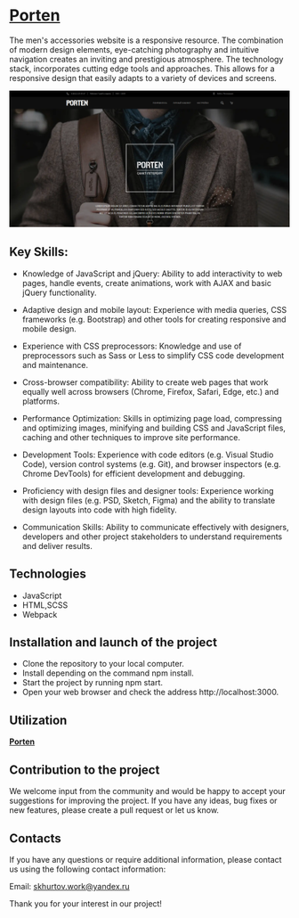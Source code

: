 # [**Porten**](https://stanislavkhurtov.github.io/Porten/)

The men's accessories website is a responsive resource.
The combination of modern design elements, eye-catching photography
and intuitive navigation creates an inviting and prestigious atmosphere.
The technology stack, incorporates cutting edge tools and approaches.
This allows for a responsive design that easily adapts to a variety of
devices and screens.

<img src="./img/home/Snap.png"/>

## Key Skills:

- Knowledge of JavaScript and jQuery: Ability to add interactivity to web pages, handle events, create animations, work
  with AJAX and basic jQuery functionality.

- Adaptive design and mobile layout: Experience with media queries, CSS frameworks (e.g. Bootstrap) and other tools for
  creating responsive and mobile design.

- Experience with CSS preprocessors: Knowledge and use of preprocessors such as Sass or Less to simplify CSS code
  development and maintenance.

- Cross-browser compatibility: Ability to create web pages that work equally well across browsers (Chrome, Firefox,
  Safari, Edge, etc.) and platforms.

- Performance Optimization: Skills in optimizing page load, compressing and optimizing images, minifying and building
  CSS and JavaScript files, caching and other techniques to improve site performance.

- Development Tools: Experience with code editors (e.g. Visual Studio Code), version control systems (e.g. Git), and
  browser inspectors (e.g. Chrome DevTools) for efficient development and debugging.

- Proficiency with design files and designer tools: Experience working with design files (e.g. PSD, Sketch, Figma) and
  the ability to translate design layouts into code with high fidelity.

- Communication Skills: Ability to communicate effectively with designers, developers and other project stakeholders to
  understand requirements and deliver results.

## Technologies

- JavaScript
- HTML,SCSS
- Webpack

## Installation and launch of the project

- Clone the repository to your local computer.
- Install depending on the command npm install.
- Start the project by running npm start.
- Open your web browser and check the address http://localhost:3000.

## Utilization

[**Porten**](https://stanislavkhurtov.github.io/Porten/)

## Contribution to the project

We welcome input from the community and would be happy to accept your suggestions for improving the project. If you have
any ideas, bug fixes or new features, please create a pull request or let us know.

## Contacts

If you have any questions or require additional information, please contact us using the following contact information:

Email: [skhurtov.work@yandex.ru](skhurtov.work@yandex.ru)

Thank you for your interest in our project!